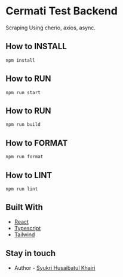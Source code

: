 # Cermati Test Backend

Scraping Using cherio, axios, async.

## How to INSTALL

```
npm install
```

## How to RUN

```
npm run start
```


## How to RUN

```
npm run build
```


## How to FORMAT

```
npm run format
```


## How to LINT

```
npm run lint
```

## Built With

-   [React](https://www.npmjs.com/package/react) 
-   [Typescript](https://www.npmjs.com/package/typescript) 
-   [Tailwind](https://www.npmjs.com/package/tailwind) 

## Stay in touch

-   Author - [Syukri Husaibatul Khairi](https://linkedin.com/syukri-husaibatul-khairi-a6297314b/)
